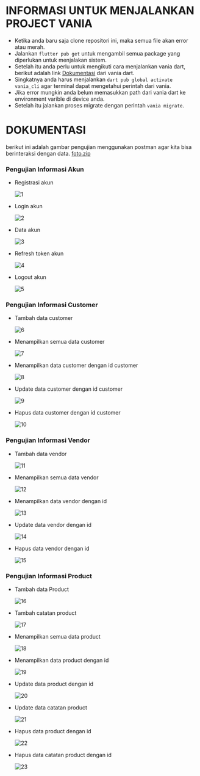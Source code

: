 # INFORMASI UNTUK MENJALANKAN PROJECT VANIA

* Ketika anda baru saja clone repositori ini, maka semua file akan error atau merah.
* Jalankan `flutter pub get` untuk mengambil semua package yang diperlukan untuk menjalakan sistem.
* Setelah itu anda perlu untuk mengikuti cara menjalankan vania dart, berikut adalah link [Dokumentasi](https://vdart.dev) dari vania dart.
* Singkatnya anda harus menjalankan `dart pub global activate vania_cli` agar terminal dapat mengetahui perintah dari vania.
* Jika error mungkin anda belum memasukkan path dari vania dart ke environment varible di device anda.
* Setelah itu jalankan proses migrate dengan perintah `vania migrate`. 

# DOKUMENTASI
berikut ini adalah gambar pengujian menggunakan postman agar kita bisa berinteraksi dengan data.
[foto.zip](https://github.com/user-attachments/files/18206102/foto.zip)

### Pengujian Informasi Akun
* Registrasi akun
  
  ![1](https://github.com/user-attachments/assets/aef16bd7-7a5a-47fb-98af-8e487ef0ba02)

* Login akun
  
  ![2](https://github.com/user-attachments/assets/f149bcd2-5f59-4336-87bc-45883931ad91)

* Data akun
  
  ![3](https://github.com/user-attachments/assets/8f057ffa-ef61-4753-85be-394c494b0364)

* Refresh token akun

  ![4](https://github.com/user-attachments/assets/7fb3460f-4cd3-4316-b86e-15e31f08df86)

* Logout akun
  
  ![5](https://github.com/user-attachments/assets/a3c69ac5-8c19-431c-b6e8-305f0b55eae4)


### Pengujian Informasi Customer
* Tambah data customer
  
  ![6](https://github.com/user-attachments/assets/344f9f42-64f9-4751-af64-fec47f11dd37)

* Menampilkan semua data customer

  ![7](https://github.com/user-attachments/assets/bd83bf76-0336-4af5-a216-ae0e07ad58b7)

* Menampilkan data customer dengan id customer

  ![8](https://github.com/user-attachments/assets/862031a7-a406-4ff0-b04b-032d8eb05669)

* Update data customer dengan id customer

  ![9](https://github.com/user-attachments/assets/855bf2ac-f5b3-4b9a-9c77-b4149d3a3d1e)

* Hapus data customer dengan id customer

  ![10](https://github.com/user-attachments/assets/9de11d39-664b-446d-b263-67a5b5fb2e63)


### Pengujian Informasi Vendor
* Tambah data vendor

  ![11](https://github.com/user-attachments/assets/d07809bd-aa2a-471b-9423-2f743437b157)

* Menampilkan semua data vendor 

  ![12](https://github.com/user-attachments/assets/03fee5fe-62ec-4038-b17a-e53101f9126d)

* Menampilkan data vendor dengan id 

  ![13](https://github.com/user-attachments/assets/402d2849-ea04-4d9c-a2c5-3407f624b861)

* Update data vendor dengan id

  ![14](https://github.com/user-attachments/assets/93bb87a5-198a-4220-872e-15f97c761849)

* Hapus data vendor dengan id
  
  ![15](https://github.com/user-attachments/assets/36284458-f545-4739-9733-fef35806ca3a)

### Pengujian Informasi Product
* Tambah data Product

  ![16](https://github.com/user-attachments/assets/d3fd35e5-4e2d-421d-8332-07b19074a563)

* Tambah catatan product

  ![17](https://github.com/user-attachments/assets/5ddacdd2-f987-448a-a456-d72ce757e34a)

* Menampilkan semua data product

  ![18](https://github.com/user-attachments/assets/0327652c-2083-4be6-9733-34a8f4282494)

* Menampilkan data product dengan id

  ![19](https://github.com/user-attachments/assets/df4d6962-4876-4e94-8846-1228d1fe680c)

* Update data product dengan id
  
  ![20](https://github.com/user-attachments/assets/c5d59898-587f-457c-bbbf-c7ebdcae220b)

* Update data catatan product

  ![21](https://github.com/user-attachments/assets/a6bd18bf-cd37-4709-81f4-ab62a554a8f9)

* Hapus data product dengan id

  ![22](https://github.com/user-attachments/assets/f60259e7-6bbd-4077-b774-b6beae270015)

* Hapus data catatan product dengan id

  ![23](https://github.com/user-attachments/assets/44514da3-dbc5-462e-8f69-2164986a0b5a)
